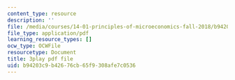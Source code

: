 ```yaml
---
content_type: resource
description: ''
file: /media/courses/14-01-principles-of-microeconomics-fall-2018/b94203c9b42676cb65f9308afe7c0536_1UtJGRojmIg.pdf
file_type: application/pdf
learning_resource_types: []
ocw_type: OCWFile
resourcetype: Document
title: 3play pdf file
uid: b94203c9-b426-76cb-65f9-308afe7c0536
---
```

